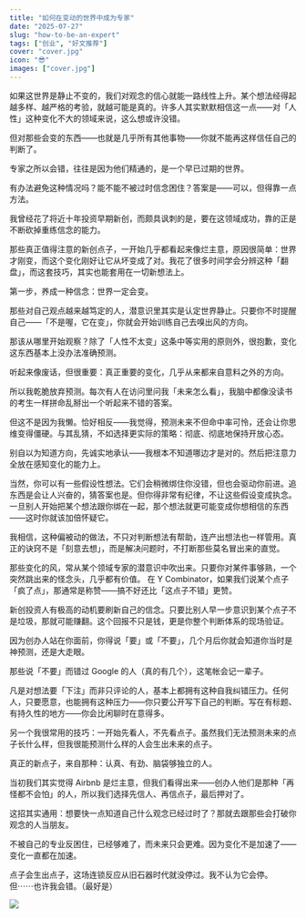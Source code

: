 ```yaml
---
title: "如何在变动的世界中成为专家"
date: "2025-07-27"
slug: "how-to-be-an-expert"
tags: ["创业", "好文推荐"]
cover: "cover.jpg"
icon: "😎"
images: ["cover.jpg"]
---
```

如果这世界是静止不变的，我们对观念的信心就能一路线性上升。某个想法经得起越多样、越严格的考验，就越可能是真的。许多人其实默默相信这一点——对「人性」这种变化不大的领域来说，这么想或许没错。



但对那些会变的东西——也就是几乎所有其他事物——你就不能再这样信任自己的判断了。



专家之所以会错，往往是因为他们精通的，是一个早已过期的世界。



有办法避免这种情况吗？能不能不被过时信念困住？答案是——可以，但得靠一点方法。



我曾经花了将近十年投资早期新创，而颇具讽刺的是，要在这领域成功，靠的正是不断砍掉重练信念的能力。



那些真正值得注意的新创点子，一开始几乎都看起来像烂主意，原因很简单：世界才刚变，而这个变化刚好让它从坏变成了对。我花了很多时间学会分辨这种「翻盘」，而这套技巧，其实也能套用在一切新想法上。



第一步，养成一种信念：世界一定会变。



那些对自己观点越来越笃定的人，潜意识里其实是认定世界静止。只要你不时提醒自己——「不是喔，它在变」，你就会开始训练自己去嗅出风的方向。



那该从哪里开始观察？除了「人性不太变」这条中等实用的原则外，很抱歉，变化这东西基本上没办法准确预测。



听起来像废话，但很重要：真正重要的变化，几乎从来都来自意料之外的方向。



所以我乾脆放弃预测。每次有人在访问里问我「未来怎么看」，我脑中都像没读书的考生一样拼命乱掰出一个听起来不错的答案。



但这不是因为我懒。恰好相反——我觉得，预测未来不但命中率可怜，还会让你思维变得僵硬。与其乱猜，不如选择更实际的策略：彻底、彻底地保持开放心态。



别自以为知道方向，先诚实地承认——我根本不知道哪边才是对的。然后把注意力全放在感知变化的能力上。



当然，你可以有一些假设性想法。它们会稍微绑住你没错，但也会驱动你前进。追东西是会让人兴奋的，猜答案也是。但你得非常有纪律，不让这些假设变成执念。
一旦别人开始把某个想法跟你绑在一起，那个想法就更可能变成你想相信的东西——这时你就该加倍怀疑它。



我相信，这种偏被动的做法，不只对判断想法有帮助，连产出想法也一样管用。真正的诀窍不是「刻意去想」，而是解决问题时，不打断那些莫名冒出来的直觉。



那些变化的风，常从某个领域专家的潜意识中吹出来。只要你对某件事够熟，一个突然跳出来的怪念头，几乎都有价值。
在 Y Combinator，如果我们说某个点子「疯了点」，那通常是称赞——搞不好还比「这点子不错」更赞。



新创投资人有极高的动机要刷新自己的信念。只要比别人早一步意识到某个点子不是垃圾，那就可能赚翻。这个回报不只是钱，更是你整个判断体系的现场验证。



因为创办人站在你面前，你得说「要」或「不要」，几个月后你就会知道你当时是神预测，还是大走眼。



那些说「不要」而错过 Google 的人（真的有几个），这笔帐会记一辈子。



凡是对想法要「下注」而非只评论的人，基本上都拥有这种自我纠错压力。任何人，只要愿意，也能拥有这种压力——你只要公开写下自己的判断。写在有标题、有持久性的地方——你会比闲聊时在意得多。



另一个我很常用的技巧：一开始先看人，不先看点子。虽然我们无法预测未来的点子长什么样，但我很能预测什么样的人会生出未来的点子。



真正的新点子，来自那种：认真、有劲、脑袋够独立的人。



当初我们其实觉得 Airbnb 是烂主意，但我们看得出来——创办人他们是那种「再怪都不会怕」的人，所以我们选择先信人、再信点子，最后押对了。



这招其实通用：想要快一点知道自己什么观念已经过时了？那就去跟那些会打破你观念的人当朋友。



不被自己的专业反困住，已经够难了，而未来只会更难。因为变化不是加速了——变化一直都在加速。



点子会生出点子，这场连锁反应从旧石器时代就没停过。我不认为它会停。
但⋯⋯也许我会错。（最好是）




![](https://prod-files-secure.s3.us-west-2.amazonaws.com/112d0858-5090-4d34-a606-b75eb8d65fd2/46476355-9cf3-4e99-9b7a-3531bc426380/1000202064.png?X-Amz-Algorithm=AWS4-HMAC-SHA256&X-Amz-Content-Sha256=UNSIGNED-PAYLOAD&X-Amz-Credential=ASIAZI2LB4667HR32ZHB%2F20250811%2Fus-west-2%2Fs3%2Faws4_request&X-Amz-Date=20250811T221320Z&X-Amz-Expires=3600&X-Amz-Security-Token=IQoJb3JpZ2luX2VjEL7%2F%2F%2F%2F%2F%2F%2F%2F%2F%2FwEaCXVzLXdlc3QtMiJHMEUCIQDoT%2FcdFn8gdbg4nGLWItwghEkPSE1KA9RAxEDjbYXDxQIgMQ58WLGVQKwNYLRidewPUpT0YIDcnND9wN9sxyLSUfQqiAQI9%2F%2F%2F%2F%2F%2F%2F%2F%2F%2F%2FARAAGgw2Mzc0MjMxODM4MDUiDKP9VfHhCyNbJ%2FHULircA%2FsFUXJyVw8nlxLTYUL%2F5mZxXHRiCtjX%2FAp1k1jqH1US9K1SfhujoXU0vTFAOhBvZhDcJdf3%2BPCrUT8hbQHZQrd91oLjsH0fpcScA3%2FvbW4z2NlemwHkB9oHS4oiKY%2FBWzBhz3hoBaLuAouH5XFi0Aj7Lz0jCylbm1hgaq4uf9e8mBoldaHydyE%2BjPRd7U7eTycaDXiTSUNcEAUnd%2BJZeqs3hD8f7%2FntQeUU4mz44JOirfiaZY19KZxvqlSEhDJS1pGVh%2BleU2DrZgAcvGGnuG6GjnEmE5%2BhnjuOTgJqeWbLuvREo0ctH7Eva7DUMR3yNTvNmtVnw9egI0y77Fa5gLDpsQhwgkLDROPQNbgtCPlI8z5vfY3%2BltWBAnbn8bKEy6pKyxeO%2F2uIY%2BxO0fuK3hbUv6mz8cGy2QtiaDe7aatr7w61gXPNudpYe5zKTUEYG06iJn0cTIF3V0CwGQSlkAsCVrRitBjBf7CEEw1qDHzmiKKYo8e852FySg3RdK1b8g7sWLnr%2FB3CCp%2FXvRjT5jcFIMly9wixtpRug9XvM1MRFvhp2qp7IvqkOR8SmaGrc%2F93uR1EJ4EOFLDo3Qvt3JDuGROiO7o7OD8a4DF4AfmHKKrU5ypGsh%2FBH5dQMOjE6cQGOqUBJX1FvUsJCBbicLyygQ5ofJmVrqz%2FnDNfHDscb%2BV1t9uDkdv9jCKkgFgTx040PHHU7JG0SNVyEanHmbut%2BPd2cIgajh8vYadpbTnXGG4mYzeXyRVNnrleO6A1RLtXssgmQ8PIm%2BIe6L%2FGxS05uX4KsBhEFMTTMHwnKH1DPMKbA7h8qExMZqv%2BRxI0Ecny7Du3wS%2F1yJPEWaoKlRXH4wOXVVP6gJ0y&X-Amz-Signature=7216117f85076fd0fa3225ad42acd48f92b012d47333751f02d3e2a5e8ca920b&X-Amz-SignedHeaders=host&x-amz-checksum-mode=ENABLED&x-id=GetObject)

